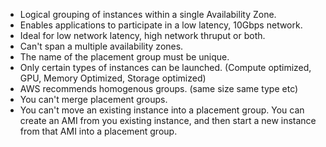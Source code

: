 * Logical grouping of instances within a single Availability Zone.
* Enables applications to participate in a low latency, 10Gbps network.
* Ideal for low network latency, high network thruput or both.
* Can't span a multiple availability zones.
* The name of the placement group must be unique.
* Only certain types of instances can be launched. (Compute optimized, GPU, Memory Optimized, Storage optimized)
* AWS recommends homogenous groups. (same size same type etc)
* You can't merge placement groups.
* You can't move an existing instance into a placement group. You can create an AMI from you existing instance, and then start a new instance from that AMI into a placement group.